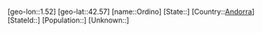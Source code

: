 ﻿---
location: [42.57,1.52]
type: City
tags:
- geo/City


SpocWebEntityId: 33127
isDeleted: false
confidential: public

---
[geo-lon::1.52]
[geo-lat::42.57]
[name::Ordino]
[State::]
[Country::[Andorra](geo/Continent/Europe/Andorra.md)]
[StateId::]
[Population::]
[Unknown::]

